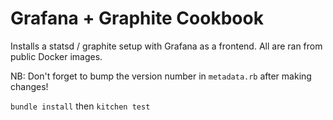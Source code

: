 Grafana + Graphite Cookbook
===========================

Installs a statsd / graphite setup with Grafana as a frontend. All are ran from public Docker images.

NB: Don't forget to bump the version number in `metadata.rb` after making changes!

`bundle install` then `kitchen test`
